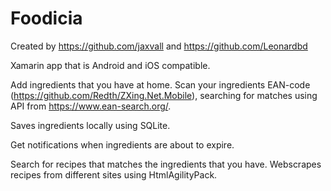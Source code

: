 # Foodicia

Created by https://github.com/jaxvall and https://github.com/Leonardbd

Xamarin app that is Android and iOS compatible.

Add ingredients that you have at home.
Scan your ingredients EAN-code (https://github.com/Redth/ZXing.Net.Mobile), searching for matches using API from
https://www.ean-search.org/.

Saves ingredients locally using SQLite.

Get notifications when ingredients are about to expire.

Search for recipes that matches the ingredients that you have.
Webscrapes recipes from different sites using HtmlAgilityPack.
